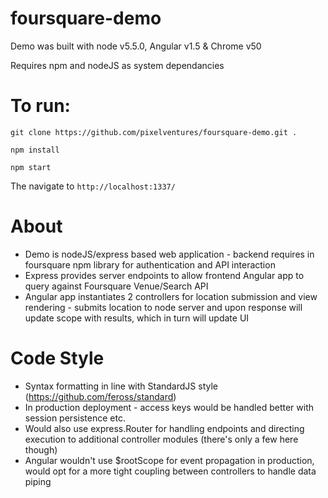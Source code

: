 # foursquare-demo

Demo was built with node v5.5.0, Angular v1.5 & Chrome v50

Requires npm and nodeJS as system dependancies

# To run:
`git clone https://github.com/pixelventures/foursquare-demo.git .`

`npm install`

`npm start`

The navigate to `http://localhost:1337/`

# About
- Demo is nodeJS/express based web application - backend requires in foursquare npm library for authentication and API interaction
- Express provides server endpoints to allow frontend Angular app to query against Foursquare Venue/Search API
- Angular app instantiates 2 controllers for location submission and view rendering - submits location to node server and upon response will update scope with results, which in turn will update UI

# Code Style
- Syntax formatting in line with StandardJS style (https://github.com/feross/standard)
- In production deployment - access keys would be handled better with session persistence etc.
- Would also use express.Router for handling endpoints and directing execution to additional controller modules (there's only a few here though)
- Angular wouldn't use $rootScope for event propagation in production, would opt for a more tight coupling between controllers to handle data piping
